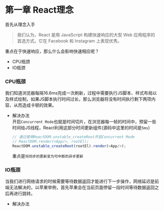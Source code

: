 # 第一章 React理念  
首先从理念入手
> 我们认为，React 是用 JavaScript 构建快速响应的大型 Web 应用程序的首选方式。它在 Facebook 和 Instagram 上表现优秀。  

重点在于快速响应，那么什么会影响快速相应呢？  
- CPU瓶颈
- IO瓶颈  

### CPU瓶颈  
我们知道浏览器每隔16.6ms完成一次刷新，过程中需要执行JS脚本、样式布局以及样式绘制，如果JS脚本执行时间过长，那么浏览器将没有时间执行剩下两项内容，从而造成卡顿的效果。  
- 解决办法  
  开启``Concurrent Mode``也就是时间切片，在浏览器每一帧的时间中，预留一些时间给JS线程，React利用这部分时间更新组件(源码中这里的时间是``5ms``)  
  ```javascript
  // 通过使用ReactDOM.unstable_createRoot开启Concurrent Mode
  // ReactDOM.render(<App/>, rootEl);  
  ReactDOM.unstable_createRoot(rootEl).render(<App/>);
  ```  
  重点是``将同步的更新变为可中断的异步更新``  

### IO瓶颈  
当我们进行网络请求的时候需要等待数据返回才能进行下一步操作，网络延迟是前端无法解决的，以苹果举例，首先苹果会在当前页面停留一段时间等待数据返回之后再进行跳转。  
- 解决办法  
  
